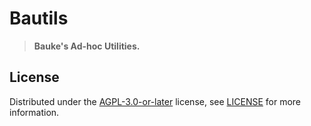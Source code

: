 # Bautils

> **Bauke's Ad-hoc Utilities.**

## License

Distributed under the [AGPL-3.0-or-later](https://spdx.org/licenses/AGPL-3.0-or-later.html) license, see [LICENSE](https://git.bauke.xyz/Bauke/bautils/src/branch/main/LICENSE) for more information.
